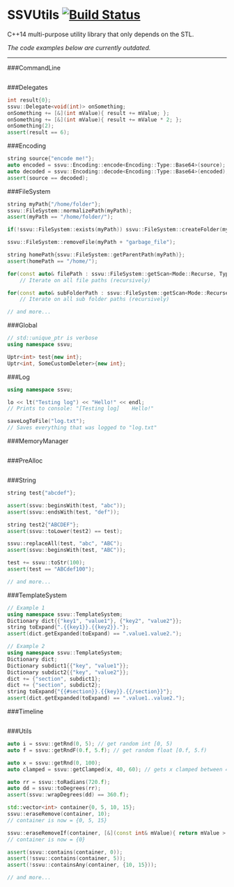 # SSVUtils [![Build Status](https://travis-ci.org/SuperV1234/SSVUtils.svg)](https://travis-ci.org/SuperV1234/SSVUtils)

C++14 multi-purpose utility library that only depends on the STL.

*The code examples below are currently outdated.*

---

###CommandLine
```cpp
```

###Delegates

```cpp
int result{0};
ssvu::Delegate<void(int)> onSomething;
onSomething += [&](int mValue){ result += mValue; };
onSomething += [&](int mValue){ result += mValue * 2; };
onSomething(2);
assert(result == 6);
```

###Encoding
```cpp
string source{"encode me!"};
auto encoded = ssvu::Encoding::encode<Encoding::Type::Base64>(source);
auto decoded = ssvu::Encoding::decode<Encoding::Type::Base64>(encoded);
assert(source == decoded);
```

###FileSystem
```cpp
string myPath{"/home/folder"};
ssvu::FileSystem::normalizePath(myPath);
assert(myPath == "/home/folder/");

if(!ssvu::FileSystem::exists(myPath)) ssvu::FileSystem::createFolder(myPath);

ssvu::FileSystem::removeFile(myPath + "garbage_file");

string homePath{ssvu::FileSystem::getParentPath(myPath)};
assert(homePath == "/home/");

for(const auto& filePath : ssvu::FileSystem::getScan<Mode::Recurse, Type::File>(myPath))
	// Iterate on all file paths (recursively)

for(const auto& subFolderPath : ssvu::FileSystem::getScan<Mode::Recurse, Type::Folder>(myPath))
	// Iterate on all sub folder paths (recursively)

// and more...
```

###Global
```cpp
// std::unique_ptr is verbose
using namespace ssvu;

Uptr<int> test{new int};
Uptr<int, SomeCustomDeleter>{new int};
```

###Log
```cpp
using namespace ssvu;

lo << lt("Testing log") << "Hello!" << endl;
// Prints to console: "[Testing log]	Hello!"

saveLogToFile("log.txt");
// Saves everything that was logged to "log.txt"
```

###MemoryManager
```cpp
```

###PreAlloc
```cpp
```

###String
```cpp
string test{"abcdef"};

assert(ssvu::beginsWith(test, "abc"));
assert(ssvu::endsWith(test, "def"));

string test2{"ABCDEF"};
assert(ssvu::toLower(test2) == test);

ssvu::replaceAll(test, "abc", "ABC");
assert(ssvu::beginsWith(test, "ABC"));

test += ssvu::toStr(100);
assert(test == "ABCdef100");

// and more...
```

###TemplateSystem
```cpp
// Example 1
using namespace ssvu::TemplateSystem;
Dictionary dict{{"key1", "value1"}, {"key2", "value2"}};
string toExpand{".{{key1}}.{{key2}}."};
assert(dict.getExpanded(toExpand) == ".value1.value2.");

// Example 2
using namespace ssvu::TemplateSystem;
Dictionary dict;
Dictionary subdict1{{"key", "value1"}};
Dictionary subdict2{{"key", "value2"}};
dict += {"section", subdict1};
dict += {"section", subdict2};
string toExpand{"{{#section}}.{{key}}.{{/section}}"};
assert(dict.getExpanded(toExpand) == ".value1..value2.");
```

###Timeline
```cpp
```

###Utils
```cpp
auto i = ssvu::getRnd(0, 5); // get random int [0, 5)
auto f = ssvu::getRndF(0.f, 5.f); // get random float [0.f, 5.f)

auto x = ssvu::getRnd(0, 100);
auto clamped = ssvu::getClamped(x, 40, 60); // gets x clamped between 40 and 60

auto rr = ssvu::toRadians(720.f);
auto dd = ssvu::toDegrees(rr);
assert(ssvu::wrapDegrees(dd) == 360.f);

std::vector<int> container{0, 5, 10, 15};
ssvu::eraseRemove(container, 10);
// container is now = {0, 5, 15}

ssvu::eraseRemoveIf(container, [&](const int& mValue){ return mValue > 0; });
// container is now = {0}

assert(ssvu::contains(container, 0));
assert(!ssvu::contains(container, 5));
assert(!ssvu::containsAny(container, {10, 15}));

// and more...
```
